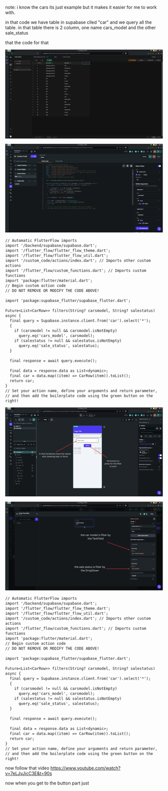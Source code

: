 note: i know the cars its just example but it makes it easier for me to work with.

in that code we have table in supabase clled "car" and we query all the table.
in that table there is 2 column, one name cars_model and the other sale_status

that the code for that

![the supabase table](https://github.com/TheThingILearn/helper/blob/main/Screenshot_2024-08-30_21-55-37.png)

![the code it self table](https://github.com/TheThingILearn/helper/blob/main/Screenshot_2024-08-30_21-56-59.png)

```
// Automatic FlutterFlow imports
import '/backend/supabase/supabase.dart';
import '/flutter_flow/flutter_flow_theme.dart';
import '/flutter_flow/flutter_flow_util.dart';
import '/custom_code/actions/index.dart'; // Imports other custom actions
import '/flutter_flow/custom_functions.dart'; // Imports custom functions
import 'package:flutter/material.dart';
// Begin custom action code
// DO NOT REMOVE OR MODIFY THE CODE ABOVE!

import 'package:supabase_flutter/supabase_flutter.dart';

Future<List<CarRow>> filters(String? carsmodel, String? salestatus) async {
  final query = Supabase.instance.client.from('car').select('*');
  {
    if (carsmodel != null && carsmodel.isNotEmpty)
      query.eq('cars_model', carsmodel);
    if (salestatus != null && salestatus.isNotEmpty)
      query.eq('sale_status', salestatus);
  }

  final response = await query.execute();

  final data = response.data as List<dynamic>;
  final car = data.map((item) => CarRow(item)).toList();
  return car;
}
// Set your action name, define your arguments and return parameter,
// and then add the boilerplate code using the green button on the right!
```

![the code it self table](https://github.com/TheThingILearn/helper/blob/main/that%20the%20data%20table%20i%20will%20filter%20by%20in%20that%20example%20(1).png)


![the code it self table](https://github.com/TheThingILearn/helper/blob/main/that%20the%20data%20table%20i%20will%20filter%20by%20in%20that%20example%20(2).png
)

```
// Automatic FlutterFlow imports
import '/backend/supabase/supabase.dart';
import '/flutter_flow/flutter_flow_theme.dart';
import '/flutter_flow/flutter_flow_util.dart';
import '/custom_code/actions/index.dart'; // Imports other custom actions
import '/flutter_flow/custom_functions.dart'; // Imports custom functions
import 'package:flutter/material.dart';
// Begin custom action code
// DO NOT REMOVE OR MODIFY THE CODE ABOVE!

import 'package:supabase_flutter/supabase_flutter.dart';

Future<List<CarRow>> filters(String? carsmodel, String? salestatus) async {
  final query = Supabase.instance.client.from('car').select('*');
  {
    if (carsmodel != null && carsmodel.isNotEmpty)
      query.eq('cars_model', carsmodel);
    if (salestatus != null && salestatus.isNotEmpty)
      query.eq('sale_status', salestatus);
  }

  final response = await query.execute();

  final data = response.data as List<dynamic>;
  final car = data.map((item) => CarRow(item)).toList();
  return car;
}
// Set your action name, define your arguments and return parameter,
// and then add the boilerplate code using the green button on the right!
```



now follow that video https://www.youtube.com/watch?v=7eLJvJicC3E&t=90s

now when you get to the button part just 
